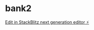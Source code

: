 # bank2

[Edit in StackBlitz next generation editor ⚡️](https://stackblitz.com/~/github.com/Wuuumbo/bank2)